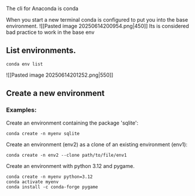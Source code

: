 The cli for Anaconda is conda

When you start a new terminal conda is configured to put you into the base environment.
![[Pasted image 20250614200954.png|450]]
Its is considered bad practice to work in the base env

## List environments.
```
conda env list
```

![[Pasted image 20250614201252.png|550]]

## Create a new environment

### Examples:

Create an environment containing the package 'sqlite':

```
conda create -n myenv sqlite
```

Create an environment (env2) as a clone of an existing environment (env1):

```
conda create -n env2 --clone path/to/file/env1
```

Create an environment with python 3.12 and pygame.

```
conda create -n myenv python=3.12
conda activate myenv
conda install -c conda-forge pygame
```
